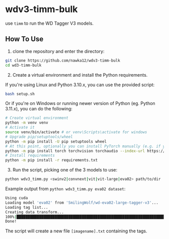 # wdv3-timm-bulk

use `timm` to run the WD Tagger V3 models.

## How To Use

1. clone the repository and enter the directory:
```sh
git clone https://github.com/nawka12/wdv3-timm-bulk
cd wd3-timm-bulk
```

2. Create a virtual environment and install the Python requirements.

If you're using Linux and Python 3.10.x, you can use the provided script:
```sh
bash setup.sh
```

Or if you're on Windows or running newer version of Python (eg. Python 3.11.x), you can do the following:
```sh
# Create virtual environment
python -m venv venv
# Activate it
source venv/bin/activate # or venv\Scripts\activate for windows
# Upgrade pip/setuptools/wheel
python -m pip install -U pip setuptools wheel
# At this point, optionally you can install PyTorch manually (e.g. if you are not using an nVidia GPU)
python -m pip install torch torchvision torchaudio --index-url https://download.pytorch.org/whl/cpu # or https://download.pytorch.org/whl/cu124 for utilizing GPU
# Install requirements
python -m pip install -r requirements.txt
```

3. Run the script, picking one of the 3 models to use:
```sh
python wdv3_timm.py <swinv2|convnext|vit|vit-large|eva02> path/to/dir
```

Example output from `python wdv3_timm.py eva02 dataset`:
```sh
Using cuda
Loading model 'eva02' from 'SmilingWolf/wd-eva02-large-tagger-v3'...
Loading tag list...
Creating data transform...
100%|██████████████████████████████████████████████████████████████████████████| 1.05k/1.05k [00:58<00:00, 17.9image/s]
Done!
```
The script will create a new file `[imagename].txt` containing the tags.
